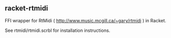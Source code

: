 ## racket-rtmidi ##

FFI wrapper for RtMidi ( http://www.music.mcgill.ca/~gary/rtmidi ) in Racket.

See rtmidi/rtmidi.scrbl for installation instructions.
